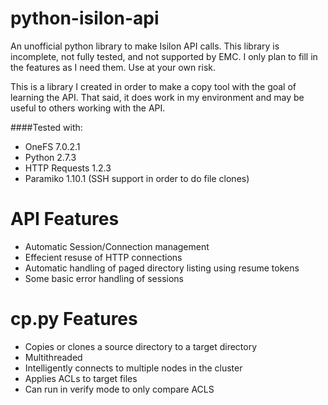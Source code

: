 python-isilon-api
=================

An unofficial python library to make Isilon API calls. This library is incomplete, 
not fully tested, and not supported by EMC. I only plan to fill in the features as 
I need them.  Use at your own risk.

This is a library I created in order to make a copy tool with the goal 
of learning the API.  That said, it does work in my environment and
may be useful to others working with the API. 

####Tested with:

- OneFS 7.0.2.1
- Python 2.7.3
- HTTP Requests 1.2.3
- Paramiko 1.10.1 (SSH support in order to do file clones)

API Features
============
- Automatic Session/Connection management
- Effecient resuse of HTTP connections
- Automatic handling of paged directory listing using resume tokens
- Some basic error handling of sessions

cp.py Features
==============
- Copies or clones a source directory to a target directory
- Multithreaded
- Intelligently connects to multiple nodes in the cluster
- Applies ACLs to target files
- Can run in verify mode to only compare ACLS



    


    
    
    
    
